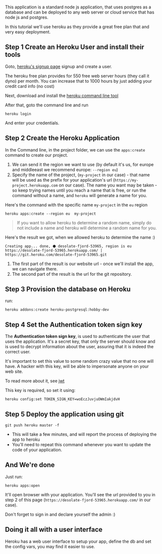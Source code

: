 This application is a standard node js application, that uses postgres as a database and can be deployed to any web server or cloud service that has node js and postgres.

In this tutorial we'll use heroku as they provide a great free plan that and very easy deployment.

## Step 1 Create an Heroku User and install their tools

Goto, [heroku's signup page](https://signup.heroku.com/) signup and create a user.

The heroku free plan provides for 550 free web server hours (they call it dyno) per month. You can increase that to 1000 hours by just adding your credit card info (no cost)

Next, download and install the [heroku command line tool](https://devcenter.heroku.com/articles/heroku-cli#download-and-install)

After that, goto the command line and run 
```
heroku login
```

And enter your credentials.

## Step 2 Create the Heroku Application

In the Command line, in the project folder, we can use the `apps:create` command to create our project.
1. We can send it the region we want to use (by default it's us, for europe and middleeast we recommend europe: `--region eu`)
2. Specify the name of the project, (`my-project` in our case) - that name will be used as the prefix for your application's url (`https://my-project.herokuapp.com` on our case). 
The name you want may be taken - so keep trying names until you reach a name that is free, or run the command without a name, and `heroku` will generate a name for you.

Here's the command with the specific name `my-project` in the `eu` region
```
heroku apps:create --region eu  my-project
```
> If you want to allow heroku to determine a random name, simply do not include a name and heroku will determine a random name for you.

Here's the result we got, when we allowed heroku to determine the name :)
```
Creating app... done, ⬢ desolate-fjord-53965, region is eu
https://desolate-fjord-53965.herokuapp.com/ | https://git.heroku.com/desolate-fjord-53965.git
```
1. The first part of the result is our website url - once we'll install the app, we can navigate there.
2. The second part of the result is the url for the git repository.

## Step 3 Provision the database on Heroku
run:
```
heroku addons:create heroku-postgresql:hobby-dev
```
## Step 4 Set the Authentication token sign key
The **Authentication token sign key**, is used to authenticate the user that uses the application. It's a secret key, that only the server should know and is used to decrypt information about the user, assuring that it is indeed the correct user.

It's important to set this value to some random crazy value that no one will have. A hacker with this key, will be able to impersonate anyone on your web site.

To read more about it, see [jwt](https://jwt.io/)

This key is required, so set it using:
```
heroku config:set TOKEN_SIGN_KEY=woEczJuvjuOWmIakjdvH
```

## Step 5 Deploy the application using git
```
git push heroku master -f
```

* This will take a few minutes, and will report the process of deploying the app to heroku
* You'll need to repeat this command whenever you want to update the code of your application.



## And We're done
Just run:
```
heroku apps:open
```
 It'll open browser with your application. You'll see the url provided to you in step 2 of this page  (`https://desolate-fjord-53965.herokuapp.com/` in our case).

Don't forget to sign in and declare yourself the admin :)

## Doing it all with a user interface
Heroku has a web user interface to setup your app, define the db and set the config vars, you may find it easier to use.

